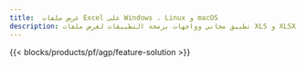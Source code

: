 ```yaml
---
title:  عرض ملفات Excel على Windows ، Linux و macOS
description: تطبيق مجاني وواجهات برمجة التطبيقات لعرض ملفات XLS و XLSX و XLSB و XLT و XLTX و XLTM و XLSM و ODS
---
```

{{< blocks/products/pf/agp/feature-solution >}} 

